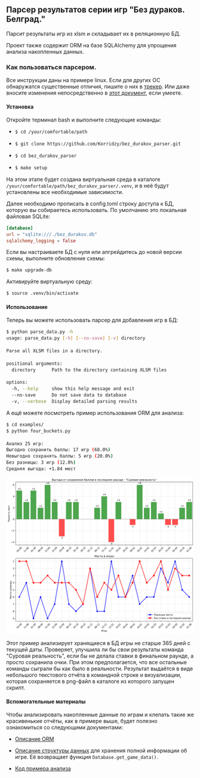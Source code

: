 

## Парсер результатов серии игр "Без дураков. Белград."

Парсит результаты игр из xlsm и складывает их в реляционную БД.

Проект также содержит ORM на базе SQLAlchemy для упрощения анализа накопленных данных.

### Как пользоваться парсером.

Все инструкции даны на примере linux. Если для других ОС обнаружатся существенные отличия, пишите о них в [трекер](https://github.com/Korridzy/bez_durakov_parser/issues). Или даже вносите изменения непосредственно в [этот документ](https://github.com/Korridzy/bez_durakov_parser/blob/main/README.md), если умеете.

#### Установка

Откройте терминал bash и выполните следующие команды:
- ```bash
  $ cd /your/comfortable/path
  ```

- ```bash
  $ git clone https://github.com/Korridzy/bez_durakov_parser.git
  ```

- ```bash
  $ cd bez_durakov_parser
  ```

- ```bash
  $ make setup
  ```

На этом этапе будет создана виртуальная среда в каталоге `/your/comfortable/path/bez_durakov_parser/.venv`, и в неё будут установлены все необходимые зависимости.

Далее необходимо прописать в config.toml строку доступа к БД, которую вы собираетесь использовать. По умолчанию это локальная файловая SQLite:

```toml
[database]
url = "sqlite:///./bez_durakov.db"
sqlalchemy_logging = false
```

Если вы настраиваете БД с нуля или апгрейдитесь до новой версии схемы, выполните обновление схемы:

```bash
$ make upgrade-db
```

Активируйте виртуальную среду:

```bash
$ source .venv/bin/activate
```

#### Использование

Теперь вы можете использовать парсер для добавления игр в БД:

```bash
$ python parse_data.py -h
usage: parse_data.py [-h] [--no-save] [-v] directory

Parse all XLSM files in a directory.

positional arguments:
  directory      Path to the directory containing XLSM files

options:
  -h, --help     show this help message and exit
  --no-save      Do not save data to database
  -v, --verbose  Display detailed parsing results
```

А ещё можете посмотреть пример использования ORM для анализа:

```bash
$ cd examples/
$ python four_buckets.py 

Анализ 25 игр:
Выгодно сохранить баллы: 17 игр (68.0%)
Невыгодно сохранять баллы: 5 игр (20.0%)
Без разницы: 3 игр (12.0%)
Средняя выгода: +1.84 мест

```

![](./doc/img/README/4_bucket_strategy_analysis_on_team.png)

Этот пример анализирует хранящиеся в БД игры не старше 365 дней с текущей даты. Проверяет, улучшила ли бы свои результаты команда "Суровая реальность", если бы не делала ставки в финальном раунде, а просто сохранила очки. При этом предполагается, что все остальные команды сыграли бы как было в реальности. Результат выдаётся в виде небольшого текстового отчёта в командной строке и визуализации, которая сохраняется в png-файл в каталоге из которого запущен скрипт.

#### Вспомогательные материалы

Чтобы анализировать накопленные данные по играм и клепать такие же красивенькие отчёты, как в примере выше, будет полезно ознакомиться со следующими документами:

- [Описание ORM](./doc/ORM.md)

- [Описание структуры данных](./doc/bd_game.md) для хранения полной информации об игре. Её возвращает функция `Database.get_game_data()`.

- [Код примера анализа](./examples/four_buckets.py)

  

